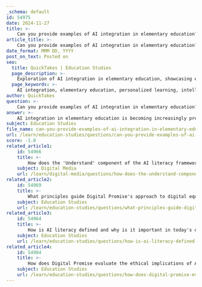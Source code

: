 ```yaml
---
_schema: default
id: 54975
date: 2024-11-27
title: >-
    Can you provide examples of AI integration in elementary education?
article_title: >-
    Can you provide examples of AI integration in elementary education?
date_format: MMM DD, YYYY
post_on_text: Posted on
seo:
  title: QuickTakes | Education Studies
  page_description: >-
    Exploration of AI integration in elementary education, showcasing examples like personalized learning platforms, intelligent tutoring systems, and creative tools that enhance teaching and learning experiences.
  page_keywords: >-
    AI integration, elementary education, personalized learning, intelligent tutoring systems, language learning tools, project read, classroom activities, social learning support, assessment, creative writing, technology in education
author: QuickTakes
question: >-
    Can you provide examples of AI integration in elementary education?
answer: >-
    AI integration in elementary education is becoming increasingly prevalent, offering various tools and applications that enhance both teaching and learning experiences. Here are some notable examples of how AI is being utilized in elementary education:\n\n1. **Personalized Learning Platforms**: AI-powered platforms like Carnegie Learning's MATHia software provide personalized math instruction tailored to each student's learning pace and style. This allows educators to offer customized support, ensuring that students receive the attention they need to succeed.\n\n2. **Language Learning Tools**: AI can help bridge language barriers and improve language learning outcomes. For instance, AI applications can provide real-time translation and language practice, making it easier for students who are non-native speakers to engage with the curriculum.\n\n3. **Intelligent Tutoring Systems**: These systems can act as virtual teaching assistants, guiding students through lessons and providing motivation and engagement. They can adapt to individual learning needs, helping students grasp complex concepts at their own pace.\n\n4. **Project Read**: This tool is designed specifically for younger students, assisting teachers in managing their workflow while providing resources that cater to the developmental needs of pre-K and kindergarten students.\n\n5. **AI-Enhanced Classroom Activities**: Educators can use AI tools to create interactive and engaging classroom activities. For example, students can use AI image generators to visualize historical events or literary concepts, enhancing their understanding through creative expression.\n\n6. **Social Learning Support**: AI agents can provide a safe space for students, particularly girls and students of color, to seek help and engage in social learning. This can foster a more inclusive learning environment where students feel comfortable asking questions and collaborating.\n\n7. **Assessment and Feedback**: AI can assist teachers in evaluating student performance by analyzing data and providing insights into learning outcomes. This can help educators identify areas where students may need additional support or enrichment.\n\n8. **Creative Writing and Analysis**: Tools like ChatGPT can be used in the classroom to encourage creative writing. For instance, students can prompt the AI to generate poems or speeches, which they can then analyze for literary techniques, fostering critical thinking and creativity.\n\nThese examples illustrate the potential of AI to transform elementary education by providing personalized, engaging, and supportive learning experiences. However, it is essential to address challenges such as privacy, accessibility, and the need for adequate training for educators to ensure effective implementation.
subject: Education Studies
file_name: can-you-provide-examples-of-ai-integration-in-elementary-education.md
url: /learn/education-studies/questions/can-you-provide-examples-of-ai-integration-in-elementary-education
score: -1.0
related_article1:
    id: 54966
    title: >-
        How does the 'Understand' component of the AI literacy framework function?
    subject: Digital Media
    url: /learn/digital-media/questions/how-does-the-understand-component-of-the-ai-literacy-framework-function
related_article2:
    id: 54969
    title: >-
        What principles guide Digital Promise's approach to digital equity?
    subject: Education Studies
    url: /learn/education-studies/questions/what-principles-guide-digital-promises-approach-to-digital-equity
related_article3:
    id: 54964
    title: >-
        How is AI literacy defined and why is it important in today's educational landscape?
    subject: Education Studies
    url: /learn/education-studies/questions/how-is-ai-literacy-defined-and-why-is-it-important-in-todays-educational-landscape
related_article4:
    id: 54984
    title: >-
        How does Digital Promise evaluate the ethical implications of AI in education?
    subject: Education Studies
    url: /learn/education-studies/questions/how-does-digital-promise-evaluate-the-ethical-implications-of-ai-in-education
---
```


&nbsp;